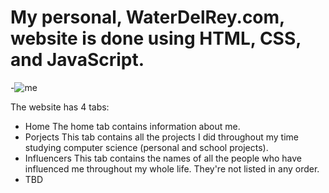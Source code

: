 # My personal, WaterDelRey.com, website is done using HTML, CSS, and JavaScript.
-![me](https://user-images.githubusercontent.com/69991638/149407488-f5eb60d0-daa7-4bd0-b295-87a51a52be02.jpeg)

The website has 4 tabs:
- Home
  The home tab contains information about me.
- Porjects
  This tab contains all the projects I did throughout my time studying computer science (personal and school projects).
- Influencers
  This tab contains the names of all the people who have influenced me throughout my whole life. They're not listed in any order.
- TBD
